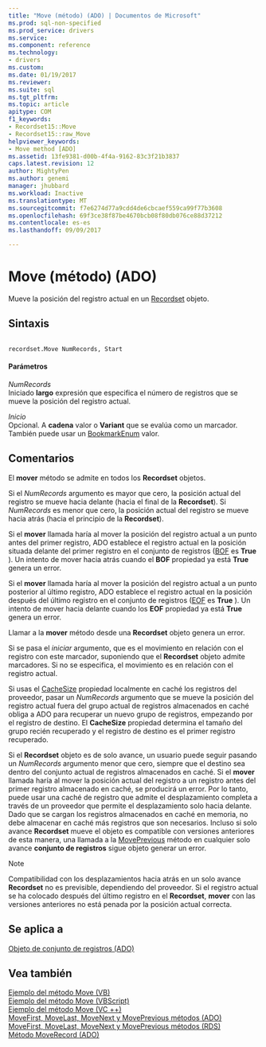 ```yaml
---
title: "Move (método) (ADO) | Documentos de Microsoft"
ms.prod: sql-non-specified
ms.prod_service: drivers
ms.service: 
ms.component: reference
ms.technology:
- drivers
ms.custom: 
ms.date: 01/19/2017
ms.reviewer: 
ms.suite: sql
ms.tgt_pltfrm: 
ms.topic: article
apitype: COM
f1_keywords:
- Recordset15::Move
- Recordset15::raw_Move
helpviewer_keywords:
- Move method [ADO]
ms.assetid: 13fe9381-d00b-4f4a-9162-83c3f21b3837
caps.latest.revision: 12
author: MightyPen
ms.author: genemi
manager: jhubbard
ms.workload: Inactive
ms.translationtype: MT
ms.sourcegitcommit: f7e6274d77a9cdd4de6cbcaef559ca99f77b3608
ms.openlocfilehash: 69f3ce38f87be4670bcb08f80db076ce88d37212
ms.contentlocale: es-es
ms.lasthandoff: 09/09/2017

---
```

# <a name="move-method-ado"></a>Move (método) (ADO)
Mueve la posición del registro actual en un [Recordset](../../../ado/reference/ado-api/recordset-object-ado.md) objeto.  
  
## <a name="syntax"></a>Sintaxis  
  
```  
  
recordset.Move NumRecords, Start  
```  
  
#### <a name="parameters"></a>Parámetros  
 *NumRecords*  
 Iniciado **largo** expresión que especifica el número de registros que se mueve la posición del registro actual.  
  
 *Inicio*  
 Opcional. A **cadena** valor o **Variant** que se evalúa como un marcador. También puede usar un [BookmarkEnum](../../../ado/reference/ado-api/bookmarkenum.md) valor.  
  
## <a name="remarks"></a>Comentarios  
 El **mover** método se admite en todos los **Recordset** objetos.  
  
 Si el *NumRecords* argumento es mayor que cero, la posición actual del registro se mueve hacia delante (hacia el final de la **Recordset**). Si *NumRecords* es menor que cero, la posición actual del registro se mueve hacia atrás (hacia el principio de la **Recordset**).  
  
 Si el **mover** llamada haría al mover la posición del registro actual a un punto antes del primer registro, ADO establece el registro actual en la posición situada delante del primer registro en el conjunto de registros ([BOF](../../../ado/reference/ado-api/bof-eof-properties-ado.md) es **True** ). Un intento de mover hacia atrás cuando el **BOF** propiedad ya está **True** genera un error.  
  
 Si el **mover** llamada haría al mover la posición del registro actual a un punto posterior al último registro, ADO establece el registro actual en la posición después del último registro en el conjunto de registros ([EOF](../../../ado/reference/ado-api/bof-eof-properties-ado.md) es **True** ). Un intento de mover hacia delante cuando los **EOF** propiedad ya está **True** genera un error.  
  
 Llamar a la **mover** método desde una **Recordset** objeto genera un error.  
  
 Si se pasa el *iniciar* argumento, que es el movimiento en relación con el registro con este marcador, suponiendo que el **Recordset** objeto admite marcadores. Si no se especifica, el movimiento es en relación con el registro actual.  
  
 Si usas el [CacheSize](../../../ado/reference/ado-api/cachesize-property-ado.md) propiedad localmente en caché los registros del proveedor, pasar un *NumRecords* argumento que se mueve la posición del registro actual fuera del grupo actual de registros almacenados en caché obliga a ADO para recuperar un nuevo grupo de registros, empezando por el registro de destino. El **CacheSize** propiedad determina el tamaño del grupo recién recuperado y el registro de destino es el primer registro recuperado.  
  
 Si el **Recordset** objeto es de solo avance, un usuario puede seguir pasando un *NumRecords* argumento menor que cero, siempre que el destino sea dentro del conjunto actual de registros almacenados en caché. Si el **mover** llamada haría al mover la posición actual del registro a un registro antes del primer registro almacenado en caché, se producirá un error. Por lo tanto, puede usar una caché de registro que admite el desplazamiento completa a través de un proveedor que permite el desplazamiento solo hacia delante. Dado que se cargan los registros almacenados en caché en memoria, no debe almacenar en caché más registros que son necesarios. Incluso si solo avance **Recordset** mueve el objeto es compatible con versiones anteriores de esta manera, una llamada a la [MovePrevious](../../../ado/reference/ado-api/movefirst-movelast-movenext-and-moveprevious-methods-ado.md) método en cualquier solo avance **conjunto de registros** sigue objeto generar un error.  
  
> [!NOTE]
>  Compatibilidad con los desplazamientos hacia atrás en un solo avance **Recordset** no es previsible, dependiendo del proveedor. Si el registro actual se ha colocado después del último registro en el **Recordset**, **mover** con las versiones anteriores no está penada por la posición actual correcta.  
  
## <a name="applies-to"></a>Se aplica a  
 [Objeto de conjunto de registros (ADO)](../../../ado/reference/ado-api/recordset-object-ado.md)  
  
## <a name="see-also"></a>Vea también  
 [Ejemplo del método Move (VB)](../../../ado/reference/ado-api/move-method-example-vb.md)   
 [Ejemplo del método Move (VBScript)](../../../ado/reference/ado-api/move-method-example-vbscript.md)   
 [Ejemplo del método Move (VC ++)](../../../ado/reference/ado-api/move-method-example-vc.md)   
 [MoveFirst, MoveLast, MoveNext y MovePrevious métodos (ADO)](../../../ado/reference/ado-api/movefirst-movelast-movenext-and-moveprevious-methods-ado.md)   
 [MoveFirst, MoveLast, MoveNext y MovePrevious métodos (RDS)](../../../ado/reference/rds-api/movefirst-movelast-movenext-and-moveprevious-methods-rds.md)   
 [Método MoveRecord (ADO)](../../../ado/reference/ado-api/moverecord-method-ado.md)


